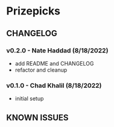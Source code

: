 # Prizepicks

## CHANGELOG

### v0.2.0 - Nate Haddad (8/18/2022)
- add README and CHANGELOG
- refactor and cleanup

### v0.1.0 - Chad Khalil (8/18/2022)
- initial setup

## KNOWN ISSUES
